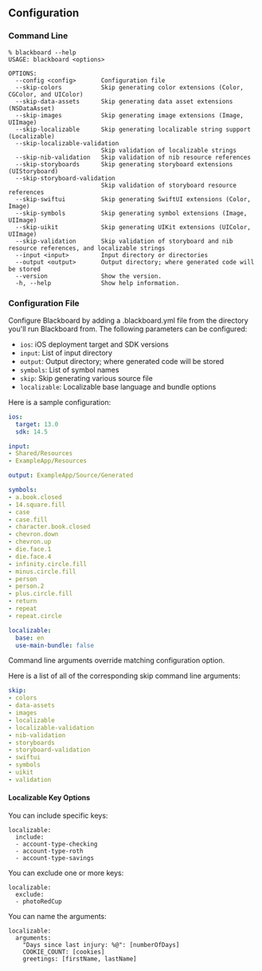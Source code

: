 ## Configuration

### Command Line

```
% blackboard --help
USAGE: blackboard <options>

OPTIONS:
  --config <config>       Configuration file
  --skip-colors           Skip generating color extensions (Color, CGColor, and UIColor)
  --skip-data-assets      Skip generating data asset extensions (NSDataAsset)
  --skip-images           Skip generating image extensions (Image, UIImage)
  --skip-localizable      Skip generating localizable string support (Localizable)
  --skip-localizable-validation
                          Skip validation of localizable strings
  --skip-nib-validation   Skip validation of nib resource references
  --skip-storyboards      Skip generating storyboard extensions (UIStoryboard)
  --skip-storyboard-validation
                          Skip validation of storyboard resource references
  --skip-swiftui          Skip generating SwiftUI extensions (Color, Image)
  --skip-symbols          Skip generating symbol extensions (Image, UIImage)
  --skip-uikit            Skip generating UIKit extensions (UIColor, UIImage)
  --skip-validation       Skip validation of storyboard and nib resource references, and localizable strings
  --input <input>         Input directory or directories
  --output <output>       Output directory; where generated code will be stored
  --version               Show the version.
  -h, --help              Show help information.
```

### Configuration File

Configure Blackboard by adding a .blackboard.yml file from the directory you'll run Blackboard from. The following parameters can be configured:

* `ios`: iOS deployment target and SDK versions
* `input`: List of input directory
* `output`: Output directory; where generated code will be stored
* `symbols`: List of symbol names
* `skip`: Skip generating various source file
* `localizable`: Localizable base language and bundle options

Here is a sample configuration:

```yaml
ios:
  target: 13.0
  sdk: 14.5

input:
- Shared/Resources
- ExampleApp/Resources

output: ExampleApp/Source/Generated

symbols:
- a.book.closed
- 14.square.fill
- case
- case.fill
- character.book.closed
- chevron.down
- chevron.up
- die.face.1
- die.face.4
- infinity.circle.fill
- minus.circle.fill
- person
- person.2
- plus.circle.fill
- return
- repeat
- repeat.circle

localizable:
  base: en
  use-main-bundle: false
```

Command line arguments override matching configuration option.

Here is a list of all of the corresponding skip command line arguments:

```yaml
skip:
- colors
- data-assets
- images
- localizable
- localizable-validation
- nib-validation
- storyboards
- storyboard-validation
- swiftui
- symbols
- uikit
- validation
```

#### Localizable Key Options

You can include specific keys:

```
localizable:
  include:
  - account-type-checking
  - account-type-roth
  - account-type-savings
```

You can exclude one or more keys:

```
localizable:
  exclude:
  - photoRedCup
```

You can name the arguments:

```
localizable:
  arguments:
    "Days since last injury: %@": [numberOfDays]
    COOKIE_COUNT: [cookies]
    greetings: [firstName, lastName]

```
